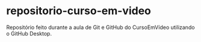 # repositorio-curso-em-video
 Repositório feito durante a aula de Git e GitHub do CursoEmVídeo utilizando o GitHub Desktop.
